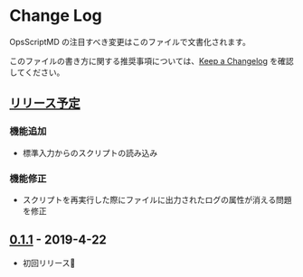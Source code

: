 # Change Log

OpsScriptMD の注目すべき変更はこのファイルで文書化されます。

このファイルの書き方に関する推奨事項については、[Keep a Changelog](http://keepachangelog.com/) を確認してください。

## [リリース予定]

### 機能追加
- 標準入力からのスクリプトの読み込み

### 機能修正
- スクリプトを再実行した際にファイルに出力されたログの属性が消える問題を修正

## [0.1.1] - 2019-4-22

- 初回リリース🚀

[リリース予定]: https://github.com/negokaz/vscode-ops-script-md/compare/v0.1.1...HEAD
[0.1.1]: https://github.com/negokaz/vscode-ops-script-md/releases/tag/v0.1.1